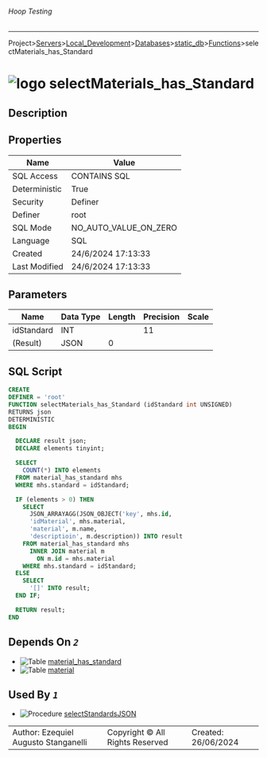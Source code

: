 ###### Hoop Testing
___
Project>[Servers](../../../../Servers.md)>[Local_Development](../../../Local_Development.md)>[Databases](../../Databases.md)>[static_db](../static_db.md)>[Functions](Functions.md)>selectMaterials_has_Standard


# ![logo](../../../../../Images/function64.svg) selectMaterials_has_Standard

## <a name="#Description"></a>Description
> 
## <a name="#Properties"></a>Properties
|Name|Value|
|---|---|
|SQL Access|CONTAINS SQL|
|Deterministic|True|
|Security|Definer|
|Definer|root|
|SQL Mode|NO_AUTO_VALUE_ON_ZERO|
|Language|SQL|
|Created|24/6/2024 17:13:33|
|Last Modified|24/6/2024 17:13:33|


## <a name="#Parameters"></a>Parameters
|Name|Data Type|Length|Precision|Scale|
|---|---|---|---|---|
|idStandard|INT||11||
|(Result)|JSON|0|||

## <a name="#SqlScript"></a>SQL Script
```SQL
CREATE
DEFINER = 'root'
FUNCTION selectMaterials_has_Standard (idStandard int UNSIGNED)
RETURNS json
DETERMINISTIC
BEGIN

  DECLARE result json;
  DECLARE elements tinyint;

  SELECT
    COUNT(*) INTO elements
  FROM material_has_standard mhs
  WHERE mhs.standard = idStandard;

  IF (elements > 0) THEN
    SELECT
      JSON_ARRAYAGG(JSON_OBJECT('key', mhs.id,
      'idMaterial', mhs.material,
      'material', m.name,
      'descriptioin', m.description)) INTO result
    FROM material_has_standard mhs
      INNER JOIN material m
        ON m.id = mhs.material
    WHERE mhs.standard = idStandard;
  ELSE
    SELECT
      '[]' INTO result;
  END IF;

  RETURN result;
END
```

## <a name="#DependsOn"></a>Depends On _`2`_
- ![Table](../../../../../Images/table.svg) [material_has_standard](../Tables/material_has_standard.md)
- ![Table](../../../../../Images/table.svg) [material](../Tables/material.md)


## <a name="#UsedBy"></a>Used By _`1`_
- ![Procedure](../../../../../Images/procedure.svg) [selectStandardsJSON](../Procedures/selectStandardsJSON.md)


||||
|---|---|---|
|Author: Ezequiel Augusto Stanganelli|Copyright © All Rights Reserved|Created: 26/06/2024|